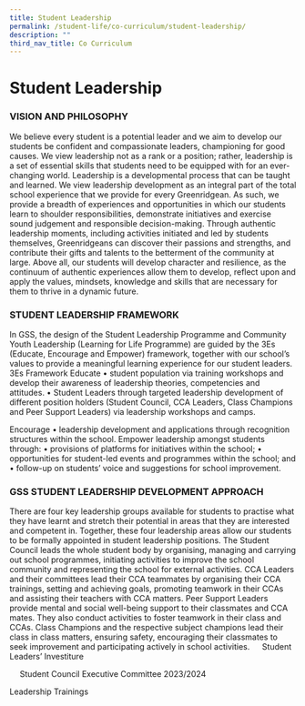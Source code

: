```yaml
---
title: Student Leadership
permalink: /student-life/co-curriculum/student-leadership/
description: ""
third_nav_title: Co Curriculum
---
```

# Student Leadership
### VISION AND PHILOSOPHY
We believe every student is a potential leader and we aim to develop our students be confident and compassionate leaders, championing for good causes. We view leadership not as a rank or a position; rather, leadership is a set of essential skills that students need to be equipped with for an ever-changing world.
Leadership is a developmental process that can be taught and learned. We view leadership development as an integral part of the total school experience that we provide for every Greenridgean. As such, we provide a breadth of experiences and opportunities in which our students learn to shoulder responsibilities, demonstrate initiatives and exercise sound judgement and responsible decision-making. Through authentic leadership moments, including activities initiated and led by students themselves, Greenridgeans can discover their passions and strengths, and contribute their gifts and talents to the betterment of the community at large.
Above all, our students will develop character and resilience, as the continuum of authentic experiences allow them to develop, reflect upon and apply the values, mindsets, knowledge and skills that are necessary for them to thrive in a dynamic future.

### STUDENT LEADERSHIP FRAMEWORK
In GSS, the design of the Student Leadership Programme and Community Youth Leadership (Learning for Life Programme) are guided by the 3Es (Educate, Encourage and Empower) framework, together with our school’s values to provide a meaningful learning experience for our student leaders. 
3Es Framework
Educate 
•	student population via training workshops and develop their awareness of leadership theories, competencies and attitudes. 
•	Student Leaders through targeted leadership development of different position holders (Student Council, CCA Leaders, Class Champions and Peer Support Leaders) via leadership workshops and camps.

Encourage
•	leadership development and applications through recognition structures within the school.
Empower leadership amongst students through:
•	provisions of platforms for initiatives within the school;
•	opportunities for student-led events and programmes within the school; and
•	follow-up on students’ voice and suggestions for school improvement.

### GSS STUDENT LEADERSHIP DEVELOPMENT APPROACH
There are four key leadership groups available for students to practise what they have learnt and stretch their potential in areas that they are interested and competent in. Together, these four leadership areas allow our students to be formally appointed in student leadership positions.
The Student Council leads the whole student body by organising, managing and carrying out school programmes, initiating activities to improve the school community and representing the school for external activities.
CCA Leaders and their committees lead their CCA teammates by organising their CCA trainings, setting and achieving goals, promoting teamwork in their CCAs and assisting their teachers with CCA matters.
Peer Support Leaders provide mental and social well-being support to their classmates and CCA mates. They also conduct activities to foster teamwork in their class and CCAs.
Class Champions and the respective subject champions lead their class in class matters, ensuring safety, encouraging their classmates to seek improvement and participating actively in school activities.
 
Student Leaders’ Investiture
 
 
 
Student Council Executive Committee 2023/2024
 

Leadership Trainings







 
